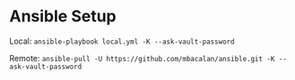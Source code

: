 # Ansible Setup


Local: `ansible-playbook local.yml -K --ask-vault-password`


Remote: `ansible-pull -U https://github.com/mbacalan/ansible.git -K --ask-vault-password`


